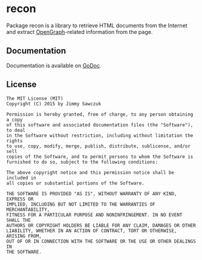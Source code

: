 # recon

Package recon is a library to retrieve HTML documents from the Internet and extract [OpenGraph][ogp]-related information from the page.

## Documentation

Documentation is available on [GoDoc][godoc].

## License

```text
The MIT License (MIT)
Copyright (C) 2015 by Jimmy Sawczuk

Permission is hereby granted, free of charge, to any person obtaining a copy
of this software and associated documentation files (the "Software"), to deal
in the Software without restriction, including without limitation the rights
to use, copy, modify, merge, publish, distribute, sublicense, and/or sell
copies of the Software, and to permit persons to whom the Software is
furnished to do so, subject to the following conditions:

The above copyright notice and this permission notice shall be included in
all copies or substantial portions of the Software.

THE SOFTWARE IS PROVIDED "AS IS", WITHOUT WARRANTY OF ANY KIND, EXPRESS OR
IMPLIED, INCLUDING BUT NOT LIMITED TO THE WARRANTIES OF MERCHANTABILITY,
FITNESS FOR A PARTICULAR PURPOSE AND NONINFRINGEMENT. IN NO EVENT SHALL THE
AUTHORS OR COPYRIGHT HOLDERS BE LIABLE FOR ANY CLAIM, DAMAGES OR OTHER
LIABILITY, WHETHER IN AN ACTION OF CONTRACT, TORT OR OTHERWISE, ARISING FROM,
OUT OF OR IN CONNECTION WITH THE SOFTWARE OR THE USE OR OTHER DEALINGS IN
THE SOFTWARE.
```

  [ogp]: http://ogp.me
  [godoc]: http://godoc.org/github.com/jimmysawczuk/recon

